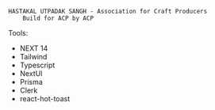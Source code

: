 
    HASTAKAL UTPADAK SANGH - Association for Craft Producers
        Build for ACP by ACP

Tools:
 - NEXT 14
 - Tailwind
 - Typescript
 - NextUI
 - Prisma
 - Clerk
 - react-hot-toast
